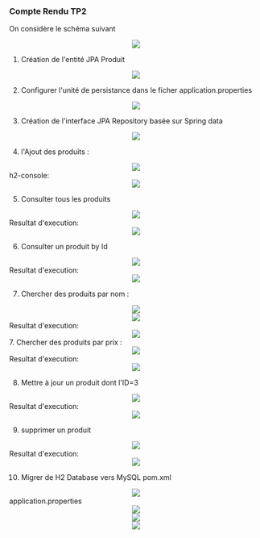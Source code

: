 
<h3>Compte Rendu TP2 </h3>
<p>
On considère le schéma suivant<br>
<center><img src="assets/0.png"></center>

1. Création de l'entité JPA Produit
<center><img src="assets/JPA_Entity.PNG"></center>

2. Configurer l'unité de persistance dans le ficher application.properties
<center><img src="assets/Unit_Persist_H2.PNG"></center>

3. Création de l'interface JPA Repository basée sur Spring data
<center><img src="assets/JPA_InterfacePNG.PNG"></center>

4. l'Ajout des produits :
<center><img src="assets/AjoutProd_Code.PNG"></center>
h2-console:
<center><img src="assets/H2_DB.PNG"></center>

5. Consulter tous les produits
<center><img src="assets/Cons_AllProd_code.PNG"></center>
Resultat d'execution:
<center><img src="assets/Cons_AllProd.PNG"></center>

6. Consulter un produit by Id
<center><img src="assets/ConsProd_ID_Code.PNG"></center>
Resultat d'execution:
<center><img src="assets/ConsProd_ID.PNG"></center>

7. Chercher des produits par nom :
<center><img src="assets/JPA_InterfacePNG.PNG"></center>
<center><img src="assets/SearchProd_Nom_Code.PNG"></center>
Resultat d'execution:
<center><img src="assets/SearchProd_Nom.PNG"></center>
7. Chercher des produits par prix :
<center><img src="assets/SearchProd_Price_Code.PNG"></center>
Resultat d'execution:
<center><img src="assets/SearchProd_Price.PNG"></center>

8. Mettre à jour un produit dont l'ID=3
<center><img src="assets/Prod_Upd_code.PNG"></center>
Resultat d'execution:
<center><img src="assets/Product_Upd.PNG"></center>

9. supprimer un produit
<center><img src="assets/Delete_Prod_Code.PNG"></center>
Resultat d'execution:
<center><img src="assets/Delete_Prod.PNG"></center>


10. Migrer de H2 Database vers MySQL
    pom.xml
<center><img src="assets/H2_to_MYSQL.PNG"></center>
application.properties
<center><img src="assets/Migration_MYSQL.PNG"></center>
<center><img src="assets/20.png"></center>
<center><img src="assets/MySqlDB.PNG"></center>

